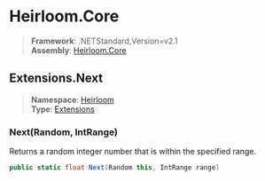 # Heirloom.Core

> **Framework**: .NETStandard,Version=v2.1  
> **Assembly**: [Heirloom.Core][0]  

## Extensions.Next

> **Namespace**: [Heirloom][0]  
> **Type**: [Extensions][1]  

### Next(Random, IntRange)

Returns a random integer number that is within the specified range.

```cs
public static float Next(Random this, IntRange range)
```

[0]: ../../../Heirloom.Core.md
[1]: ../Extensions.md
